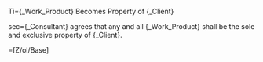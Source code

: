 Ti={_Work_Product} Becomes Property of {_Client}

sec={_Consultant} agrees that any and all {_Work_Product} shall be the sole and exclusive property of {_Client}.

=[Z/ol/Base]
